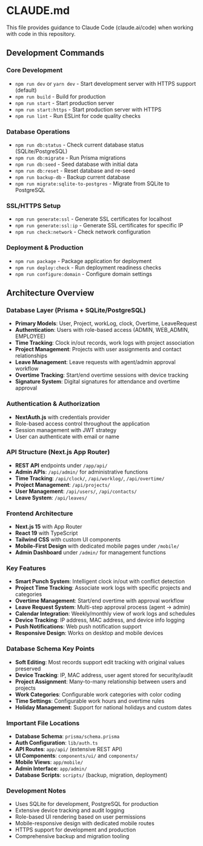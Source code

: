 # CLAUDE.md

This file provides guidance to Claude Code (claude.ai/code) when working with code in this repository.

## Development Commands

### Core Development
- `npm run dev` or `yarn dev` - Start development server with HTTPS support (default)
- `npm run build` - Build for production
- `npm run start` - Start production server
- `npm run start:https` - Start production server with HTTPS
- `npm run lint` - Run ESLint for code quality checks

### Database Operations
- `npm run db:status` - Check current database status (SQLite/PostgreSQL)
- `npm run db:migrate` - Run Prisma migrations
- `npm run db:seed` - Seed database with initial data
- `npm run db:reset` - Reset database and re-seed
- `npm run backup-db` - Backup current database
- `npm run migrate:sqlite-to-postgres` - Migrate from SQLite to PostgreSQL

### SSL/HTTPS Setup
- `npm run generate:ssl` - Generate SSL certificates for localhost
- `npm run generate:ssl:ip` - Generate SSL certificates for specific IP
- `npm run check:network` - Check network configuration

### Deployment & Production
- `npm run package` - Package application for deployment
- `npm run deploy:check` - Run deployment readiness checks
- `npm run configure:domain` - Configure domain settings

## Architecture Overview

### Database Layer (Prisma + SQLite/PostgreSQL)
- **Primary Models**: User, Project, workLog, clock, Overtime, LeaveRequest
- **Authentication**: Users with role-based access (ADMIN, WEB_ADMIN, EMPLOYEE)
- **Time Tracking**: Clock in/out records, work logs with project association
- **Project Management**: Projects with user assignments and contact relationships
- **Leave Management**: Leave requests with agent/admin approval workflow
- **Overtime Tracking**: Start/end overtime sessions with device tracking
- **Signature System**: Digital signatures for attendance and overtime approval

### Authentication & Authorization
- **NextAuth.js** with credentials provider
- Role-based access control throughout the application
- Session management with JWT strategy
- User can authenticate with email or name

### API Structure (Next.js App Router)
- **REST API** endpoints under `/app/api/`
- **Admin APIs**: `/api/admin/` for administrative functions
- **Time Tracking**: `/api/clock/`, `/api/worklog/`, `/api/overtime/`
- **Project Management**: `/api/projects/`
- **User Management**: `/api/users/`, `/api/contacts/`
- **Leave System**: `/api/leaves/`

### Frontend Architecture
- **Next.js 15** with App Router
- **React 19** with TypeScript
- **Tailwind CSS** with custom UI components
- **Mobile-First Design** with dedicated mobile pages under `/mobile/`
- **Admin Dashboard** under `/admin/` for management functions

### Key Features
- **Smart Punch System**: Intelligent clock in/out with conflict detection
- **Project Time Tracking**: Associate work logs with specific projects and categories
- **Overtime Management**: Start/end overtime with approval workflow
- **Leave Request System**: Multi-step approval process (agent → admin)
- **Calendar Integration**: Weekly/monthly view of work logs and schedules
- **Device Tracking**: IP address, MAC address, and device info logging
- **Push Notifications**: Web push notification support
- **Responsive Design**: Works on desktop and mobile devices

### Database Schema Key Points
- **Soft Editing**: Most records support edit tracking with original values preserved
- **Device Tracking**: IP, MAC address, user agent stored for security/audit
- **Project Assignment**: Many-to-many relationship between users and projects
- **Work Categories**: Configurable work categories with color coding
- **Time Settings**: Configurable work hours and overtime rules
- **Holiday Management**: Support for national holidays and custom dates

### Important File Locations
- **Database Schema**: `prisma/schema.prisma`
- **Auth Configuration**: `lib/auth.ts`
- **API Routes**: `app/api/` (extensive REST API)
- **UI Components**: `components/ui/` and `components/`
- **Mobile Views**: `app/mobile/`
- **Admin Interface**: `app/admin/`
- **Database Scripts**: `scripts/` (backup, migration, deployment)

### Development Notes
- Uses SQLite for development, PostgreSQL for production
- Extensive device tracking and audit logging
- Role-based UI rendering based on user permissions
- Mobile-responsive design with dedicated mobile routes
- HTTPS support for development and production
- Comprehensive backup and migration tooling